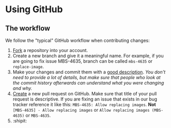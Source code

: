 # Using GitHub

## The workflow

We follow the "typical" GitHub workflow when contributing changes:

1. [Fork](https://help.github.com/articles/fork-a-repo/) a repository into your account.
2. Create a new branch and give it a meaningful name. For example, if you are going to fix issue MBS-4635, branch can be
   called `mbs-4635` or `replace-image`.
3. Make your changes and commit them with a [good description](http://tbaggery.com/2008/04/19/a-note-about-git-commit-messages.html). *You don't need to provide a lot
   of details, but make sure that people who look at the commit history afterwards can understand what you were changing
   and why.*
4. [Create](https://help.github.com/articles/creating-a-pull-request/) a new pull request on GitHub. Make sure that
   title of your pull request is descriptive. If you are fixing an issue that exists in our bug tracker reference it
   like this: `MBS-4635: Allow replacing images`. **Not** `[MBS-4635] - Allow replacing images` or `Allow replacing images
   (MBS-4635)` or `MBS-4635`.
5. :shipit:
